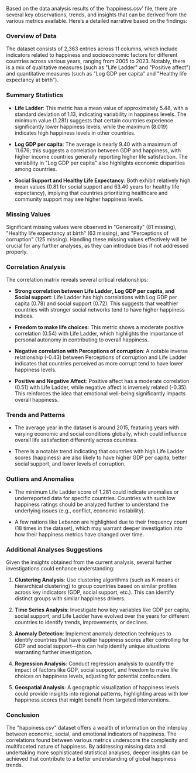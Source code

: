 Based on the data analysis results of the 'happiness.csv' file, there are several key observations, trends, and insights that can be derived from the various metrics available. Here’s a detailed narrative based on the findings:

### Overview of Data

The dataset consists of 2,363 entries across 11 columns, which include indicators related to happiness and socioeconomic factors for different countries across various years, ranging from 2005 to 2023. Notably, there is a mix of qualitative measures (such as "Life Ladder" and "Positive affect") and quantitative measures (such as "Log GDP per capita" and "Healthy life expectancy at birth"). 

### Summary Statistics

- **Life Ladder**: This metric has a mean value of approximately 5.48, with a standard deviation of 1.13, indicating variability in happiness levels. The minimum value (1.281) suggests that certain countries experience significantly lower happiness levels, while the maximum (8.019) indicates high happiness levels in other countries.
  
- **Log GDP per capita**: The average is nearly 9.40 with a maximum of 11.676; this suggests a correlation between GDP and happiness, with higher income countries generally reporting higher life satisfaction. The variability in "Log GDP per capita" also highlights economic disparities among countries.

- **Social Support and Healthy Life Expectancy**: Both exhibit relatively high mean values (0.81 for social support and 63.40 years for healthy life expectancy), implying that countries prioritizing healthcare and community support may see higher happiness levels.

### Missing Values

Significant missing values were observed in "Generosity" (81 missing), "Healthy life expectancy at birth" (63 missing), and "Perceptions of corruption" (125 missing). Handling these missing values effectively will be crucial for any further analyses, as they can introduce bias if not addressed properly.

### Correlation Analysis

The correlation matrix reveals several critical relationships:

- **Strong correlation between Life Ladder, Log GDP per capita, and Social support**: Life Ladder has high correlations with Log GDP per capita (0.78) and social support (0.72). This suggests that wealthier countries with stronger social networks tend to have higher happiness indices.

- **Freedom to make life choices**: This metric shows a moderate positive correlation (0.54) with Life Ladder, which highlights the importance of personal autonomy in contributing to overall happiness.

- **Negative correlation with Perceptions of corruption**: A notable inverse relationship (-0.43) between Perceptions of corruption and Life Ladder indicates that countries perceived as more corrupt tend to have lower happiness levels.

- **Positive and Negative Affect**: Positive affect has a moderate correlation (0.51) with Life Ladder, while negative affect is inversely related (-0.35). This reinforces the idea that emotional well-being significantly impacts overall happiness.

### Trends and Patterns

- The average year in the dataset is around 2015, featuring years with varying economic and social conditions globally, which could influence overall life satisfaction differently across countries.

- There is a notable trend indicating that countries with high Life Ladder scores (happiness) are also likely to have higher GDP per capita, better social support, and lower levels of corruption.

### Outliers and Anomalies

- The minimum Life Ladder score of 1.281 could indicate anomalies or underreported data for specific countries. Countries with such low happiness ratings should be analyzed further to understand the underlying issues (e.g., conflict, economic instability).

- A few nations like Lebanon are highlighted due to their frequency count (18 times in the dataset), which may warrant deeper investigation into how their happiness metrics have changed over time.

### Additional Analyses Suggestions

Given the insights obtained from the current analysis, several further investigations could enhance understanding:

1. **Clustering Analysis**: Use clustering algorithms (such as K-means or hierarchical clustering) to group countries based on similar profiles across key indicators (GDP, social support, etc.). This can identify distinct groups with similar happiness drivers.

2. **Time Series Analysis**: Investigate how key variables like GDP per capita, social support, and Life Ladder have evolved over the years for different countries to identify trends, improvements, or declines.

3. **Anomaly Detection**: Implement anomaly detection techniques to identify countries that have outlier happiness scores after controlling for GDP and social support—this can help identify unique situations warranting further investigation.

4. **Regression Analysis**: Conduct regression analysis to quantify the impact of factors like GDP, social support, and freedom to make life choices on happiness levels, adjusting for potential confounders.

5. **Geospatial Analysis**: A geographic visualization of happiness levels could provide insights into regional patterns, highlighting areas with low happiness scores that might benefit from targeted interventions.

### Conclusion

The "happiness.csv" dataset offers a wealth of information on the interplay between economic, social, and emotional indicators of happiness. The correlations found between various metrics underscore the complexity and multifaceted nature of happiness. By addressing missing data and undertaking more sophisticated statistical analyses, deeper insights can be achieved that contribute to a better understanding of global happiness trends.
